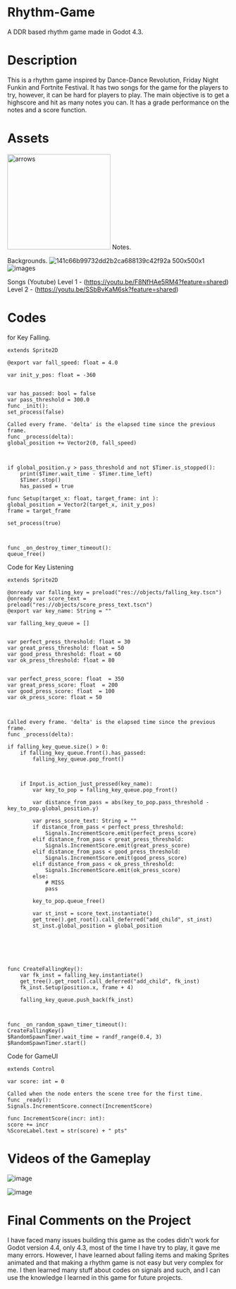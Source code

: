 # Rhythm-Game
A DDR based rhythm game made in Godot 4.3.

# Description
This is a rhythm game inspired by Dance-Dance Revolution, Friday Night Funkin and Fortnite Festival.
It has two songs for the game for the players to try, however, it can be hard for players to play.
The main objective is to get a highscore and hit as many notes you can.
It has a grade performance on the notes and a score function.

# Assets
<img width="234" height="216" alt="arrows" src="https://github.com/user-attachments/assets/4c951db8-fc1e-4ca4-89e4-95cf57909ce3" />
Notes.

Backgrounds.
![141c66b99732dd2b2ca688139c42f92a 500x500x1](https://github.com/user-attachments/assets/6f8d90e6-bc4d-4f1e-b32c-bbc81644d60c)
![images](https://github.com/user-attachments/assets/b44f89ad-2393-4c90-b157-6fac33680e39)

Songs (Youtube)
Level 1 - (https://youtu.be/F8NfHAe5RM4?feature=shared)
Level 2 - (https://youtu.be/SSbBvKaM6sk?feature=shared)

# Codes 

for Key Falling.

    extends Sprite2D

    @export var fall_speed: float = 4.0

    var init_y_pos: float = -360


    var has_passed: bool = false
    var pass_threshold = 300.0
    func _init():
	set_process(false)

    Called every frame. 'delta' is the elapsed time since the previous frame.
    func _process(delta):
	global_position += Vector2(0, fall_speed)
	
	
	
	if global_position.y > pass_threshold and not $Timer.is_stopped():
		print($Timer.wait_time - $Timer.time_left)
		$Timer.stop()
		has_passed = true

    func Setup(target_x: float, target_frame: int ):
	global_position = Vector2(target_x, init_y_pos)
	frame = target_frame
	
	set_process(true)



    func _on_destroy_timer_timeout():
	queue_free()

 Code for Key Listening

    extends Sprite2D

    @onready var falling_key = preload("res://objects/falling_key.tscn")
    @onready var score_text = preload("res://objects/score_press_text.tscn")
    @export var key_name: String = ""

    var falling_key_queue = []


    var perfect_press_threshold: float = 30
    var great_press_threshold: float = 50
    var good_press_threshold: float = 60
    var ok_press_threshold: float = 80


    var perfect_press_score: float  = 350
    var great_press_score: float  = 200
    var good_press_score: float  = 100
    var ok_press_score: float = 50



    Called every frame. 'delta' is the elapsed time since the previous frame.
    func _process(delta):
	
	if falling_key_queue.size() > 0:
		if falling_key_queue.front().has_passed:
			falling_key_queue.pop_front()
			
			
			
		if Input.is_action_just_pressed(key_name):
			var key_to_pop = falling_key_queue.pop_front()
			
			var distance_from_pass = abs(key_to_pop.pass_threshold - key_to_pop.global_position.y)
			
			var press_score_text: String = ""
			if distance_from_pass < perfect_press_threshold:
				Signals.IncrementScore.emit(perfect_press_score)
			elif distance_from_pass < great_press_threshold:
				Signals.IncrementScore.emit(great_press_score)
			elif distance_from_pass < good_press_threshold:
				Signals.IncrementScore.emit(good_press_score)
			elif distance_from_pass < ok_press_threshold:
				Signals.IncrementScore.emit(ok_press_score)
			else:
				# MISS
				pass
			
			key_to_pop.queue_free()
			
			var st_inst = score_text.instantiate()
			get_tree().get_root().call_deferred("add_child", st_inst)
			st_inst.global_position = global_position
	
	
	
	
	
	
    func CreateFallingKey():
		var fk_inst = falling_key.instantiate()
		get_tree().get_root().call_deferred("add_child", fk_inst)
		fk_inst.Setup(position.x, frame + 4)
		
		falling_key_queue.push_back(fk_inst)
	


    func _on_random_spawn_timer_timeout():
	CreateFallingKey()
	$RandomSpawnTimer.wait_time = randf_range(0.4, 3)
	$RandomSpawnTimer.start()

 Code for GameUI

    extends Control

    var score: int = 0

    Called when the node enters the scene tree for the first time.
    func _ready():
	Signals.IncrementScore.connect(IncrementScore)

    func IncrementScore(incr: int):
	score += incr
	%ScoreLabel.text = str(score) + " pts"

# Videos of the Gameplay
![image](https://github.com/user-attachments/assets/ff595044-fb32-44b1-8a22-5d12c52e46d5)

![image](https://github.com/user-attachments/assets/ba4188d6-2372-4d92-8f40-02d73291a559)


# Final Comments on the Project

I have faced many issues building this game as the codes didn't work for Godot version 4.4, only 4.3, most of the time I have try to play, it gave me many errors.
However, I have learned about falling items and making Sprites animated and that making a rhythm game is not easy but very complex for me.
I then learned many stuff about codes on signals and such, and I can use the knowledge I learned in this game for future projects.
